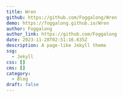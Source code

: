 ```yaml
---
title: Wren
github: https://github.com/Foggalong/Wren
demo: https://foggalong.github.io/Wren
author: Foggalong
author_link: https://github.com/Foggalong
date: 2023-11-28T02:51:16.635Z
description: A page-like Jekyll theme
ssg:
  - Jekyll
css: []
cms: []
category:
  - Blog
draft: false
---
```

